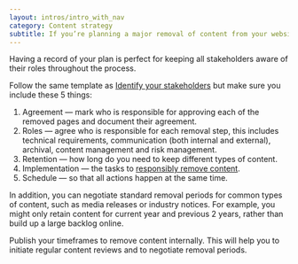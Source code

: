 ```yaml
---
layout: intros/intro_with_nav
category: Content strategy
subtitle: If you’re planning a major removal of content from your website, you’ll need to get a plan in place of the people, time and responsibilities.
---
```


Having a record of your plan is perfect for keeping all stakeholders aware of their roles throughout the process.

Follow the same template as [Identify your stakeholders](../identify-stakeholders/) but make sure you include these 5 things:

1. Agreement — mark who is responsible for approving each of the removed pages and document their agreement.
2. Roles — agree who is responsible for each removal step, this includes technical requirements, communication (both internal and external), archival, content management and risk management.
3. Retention — how long do you need to keep different types of content.
4. Implementation — the tasks to [responsibly remove content](../remove-content-from-web/).
5. Schedule — so that all actions happen at the same time.

In addition, you can negotiate standard removal periods for common types of content, such as media releases or industry notices. For example, you might only retain content for current year and previous 2 years, rather than build up a large backlog online.

Publish your timeframes to remove content internally. This will help you to initiate regular content reviews and to negotiate removal periods.
